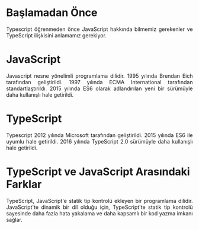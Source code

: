 # Başlamadan Önce
<p align="justify">Typescript öğrenmeden önce JavaScript hakkında bilmemiz gerekenler ve TypeScript ilişkisini anlamamız gerekiyor. </p>

# JavaScript
<p align="justify">Javascript nesne yönelimli programlama dilidir. 1995 yılında Brendan Eich tarafından geliştirildi. 1997 yılında ECMA International tarafından standartlaştırıldı. 2015 yılında ES6 olarak adlandırılan yeni bir sürümüyle daha kullanışlı hale getirildi. </p>

# TypeScript
<p align="justify">Typescript 2012 yılında Microsoft tarafından geliştirildi. 2015 yılında ES6 ile uyumlu hale getirildi. 2016 yılında TypeScript 2.0 sürümüyle daha kullanışlı hale getirildi. </p>

# TypeScript ve JavaScript Arasındaki Farklar
<p align="justify">TypeScript, JavaScript'e statik tip kontrolü ekleyen bir programlama dilidir. JavaScript'te dinamik bir dil olduğu için, TypeScript'te statik tip kontrolü sayesinde daha fazla hata yakalama ve daha kapsamlı bir kod yazma imkanı sağlar. </p>


